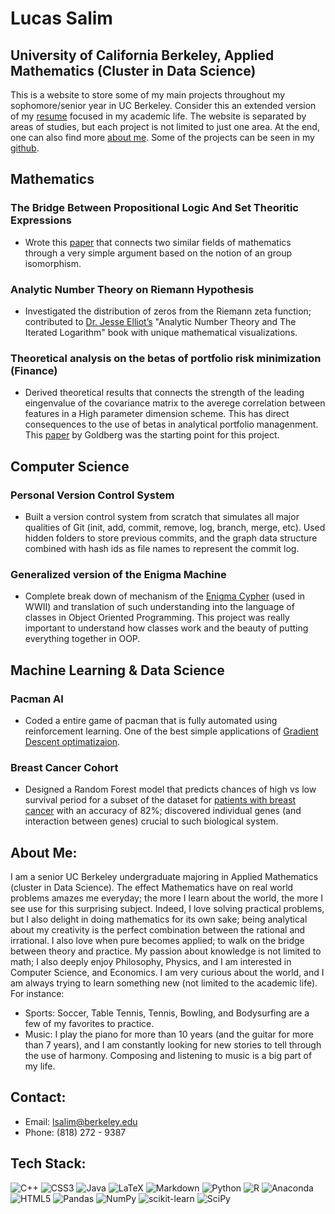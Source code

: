 # Lucas Salim
## University of California Berkeley, Applied Mathematics (Cluster in Data Science)

This is a website to store some of my main projects throughout my sophomore/senior year in UC Berkeley. Consider this an extended version of my [resume](https://github.com/lsalim31/lsalim31.github.io/blob/main/resume.pdf) focused in my academic life. The website is separated by areas of studies, but each project is not limited to just one area. At the end, one can also find more [about me](https://lsalim31.github.io/#about-me). Some of the projects can be seen in my [github](https://github.com/lsalim31/projects).


## Mathematics

### The Bridge Between Propositional Logic And Set Theoritic Expressions
- Wrote this [paper](https://github.com/lsalim31/lsalim31.github.io/blob/main/Paper.pdf) that connects two similar fields of mathematics through a very simple argument based on the notion of an group isomorphism.  


### Analytic Number Theory on Riemann Hypothesis
- Investigated the distribution of zeros from the Riemann zeta function; contributed to [Dr. Jesse Elliot’s](https://www.csuci.edu/news/spotlights/faculty/mathematician-philosopher.htm) "Analytic Number Theory and The Iterated Logarithm" book with unique mathematical visualizations. 


### Theoretical analysis on the betas of portfolio risk minimization (Finance)
- Derived theoretical results that connects the strength of the leading eingenvalue of the covariance matrix to the averege correlation between features in a High parameter dimension scheme. This has direct consequences to the use of betas in analytical portfolio managenment. This <a href="https://cdar.berkeley.edu/sites/default/files/publications/the_dispersion_bias_1.2022.pdf" target="_blank"> paper</a> by Goldberg was the starting point for this project. 

## Computer Science

### Personal Version Control System 
- Built a version control system from scratch that simulates all major qualities of Git (init, add, commit, remove, log, branch, merge, etc). Used hidden folders to store previous commits, and the graph data structure combined with hash ids as file names to represent the commit log.

### Generalized version of the Enigma Machine
- Complete break down of mechanism of the [Enigma Cypher](https://en.wikipedia.org/wiki/Enigma_machine) (used in WWII) and translation of such understanding into the language of classes in Object Oriented Programming. This project was really important to understand how classes work and the beauty of putting everything together in OOP.


## Machine Learning & Data Science

### Pacman AI
- Coded a entire game of pacman that is fully automated using reinforcement learning. One of the best simple applications of [Gradient Descent optimatizaion](https://en.wikipedia.org/wiki/Gradient_descent).  

### Breast Cancer Cohort
- Designed a Random Forest model that predicts chances of high vs low survival period for a subset of the dataset for [patients with breast cancer](http://www.cbioportal.org/study/summary?id=brca_metabric) with an accuracy of 82%; discovered individual genes (and interaction between genes) crucial to such biological system.



## About Me:
I am a senior UC Berkeley undergraduate majoring in Applied Mathematics (cluster in Data Science). The effect Mathematics have on real world problems amazes me everyday; the more I learn about the world, the more I see use for this surprising subject. Indeed, I love solving practical problems, but I also delight in doing mathematics for its own sake; being analytical about my creativity is the perfect combination between the rational and irrational. I also love when pure becomes applied; to walk on the bridge between theory and practice. My passion about knowledge is not limited to math; I also deeply enjoy Philosophy, Physics, and I am interested in Computer Science, and Economics. I am very curious about the world, and I am always trying to learn something new (not limited to the academic life). For instance:
- Sports: Soccer, Table Tennis, Tennis, Bowling, and Bodysurfing are a few of my favorites to practice.
- Music: I play the piano for more than 10 years (and the guitar for more than 7 years), and I am constantly looking for new stories to tell through the use of harmony. Composing and listening to music is a big part of my life.  


## Contact:
- Email: lsalim@berkeley.edu
- Phone: (818) 272 - 9387

## Tech Stack:
![C++](https://img.shields.io/badge/c++-%2300599C.svg?style=for-the-badge&logo=c%2B%2B&logoColor=white) ![CSS3](https://img.shields.io/badge/css3-%231572B6.svg?style=for-the-badge&logo=css3&logoColor=white) ![Java](https://img.shields.io/badge/java-%23ED8B00.svg?style=for-the-badge&logo=java&logoColor=white) ![LaTeX](https://img.shields.io/badge/latex-%23008080.svg?style=for-the-badge&logo=latex&logoColor=white) ![Markdown](https://img.shields.io/badge/markdown-%23000000.svg?style=for-the-badge&logo=markdown&logoColor=white) ![Python](https://img.shields.io/badge/python-3670A0?style=for-the-badge&logo=python&logoColor=ffdd54) ![R](https://img.shields.io/badge/r-%23276DC3.svg?style=for-the-badge&logo=r&logoColor=white) ![Anaconda](https://img.shields.io/badge/Anaconda-%2344A833.svg?style=for-the-badge&logo=anaconda&logoColor=white) ![HTML5](https://img.shields.io/badge/html5-%23E34F26.svg?style=for-the-badge&logo=html5&logoColor=white) ![Pandas](https://img.shields.io/badge/pandas-%23150458.svg?style=for-the-badge&logo=pandas&logoColor=white) ![NumPy](https://img.shields.io/badge/numpy-%23013243.svg?style=for-the-badge&logo=numpy&logoColor=white) ![scikit-learn](https://img.shields.io/badge/scikit--learn-%23F7931E.svg?style=for-the-badge&logo=scikit-learn&logoColor=white) ![SciPy](https://img.shields.io/badge/SciPy-%230C55A5.svg?style=for-the-badge&logo=scipy&logoColor=%white)


